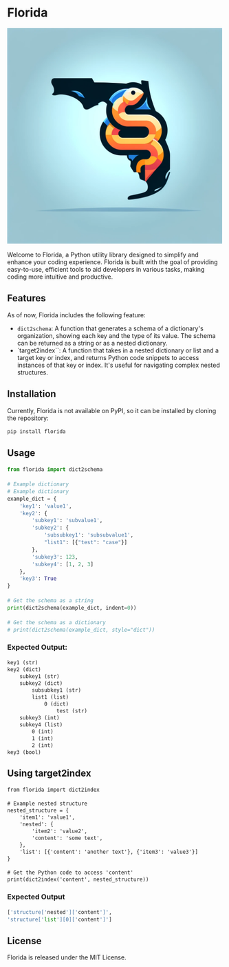 # Florida

<img src="https://github.com/wjbmattingly/florida/raw/main/images/florida.png" alt="florida logo" width="500" height="500">


Welcome to Florida, a Python utility library designed to simplify and enhance your coding experience. Florida is built with the goal of providing easy-to-use, efficient tools to aid developers in various tasks, making coding more intuitive and productive.

## Features

As of now, Florida includes the following feature:

- `dict2schema`: A function that generates a schema of a dictionary's organization, showing each key and the type of its value. The schema can be returned as a string or as a nested dictionary.
- `target2index``: A function that takes in a nested dictionary or list and a target key or index, and returns Python code snippets to access instances of that key or index. It's useful for navigating complex nested structures.

## Installation

Currently, Florida is not available on PyPI, so it can be installed by cloning the repository:

```bash
pip install florida
```

## Usage

```python
from florida import dict2schema

# Example dictionary
# Example dictionary
example_dict = {
    'key1': 'value1',
    'key2': {
        'subkey1': 'subvalue1',
        'subkey2': {
            'subsubkey1': 'subsubvalue1',
            "list1": [{"test": "case"}]
        },
        'subkey3': 123,
        'subkey4': [1, 2, 3]
    },
    'key3': True
}

# Get the schema as a string
print(dict2schema(example_dict, indent=0))

# Get the schema as a dictionary
# print(dict2schema(example_dict, style="dict"))
```

### Expected Output:
```
key1 (str)
key2 (dict)
    subkey1 (str)
    subkey2 (dict)
        subsubkey1 (str)
        list1 (list)
            0 (dict)
                test (str)
    subkey3 (int)
    subkey4 (list)
        0 (int)
        1 (int)
        2 (int)
key3 (bool)
```

## Using target2index

```
from florida import dict2index

# Example nested structure
nested_structure = {
    'item1': 'value1',
    'nested': {
        'item2': 'value2',
        'content': 'some text',
    },
    'list': [{'content': 'another text'}, {'item3': 'value3'}]
}

# Get the Python code to access 'content'
print(dict2index('content', nested_structure))
```

### Expected Output

```python
['structure['nested']['content']',
'structure['list'][0]['content']']

```

## License
Florida is released under the MIT License.